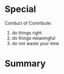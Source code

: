 # Special

Conduct of Contribute:

1. do things right
2. do things meaningful
3. do not waste your time


# Summary
